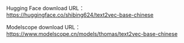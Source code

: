 Hugging Face download URL：https://huggingface.co/shibing624/text2vec-base-chinese

Modelscope download URL：https://www.modelscope.cn/models/thomas/text2vec-base-chinese